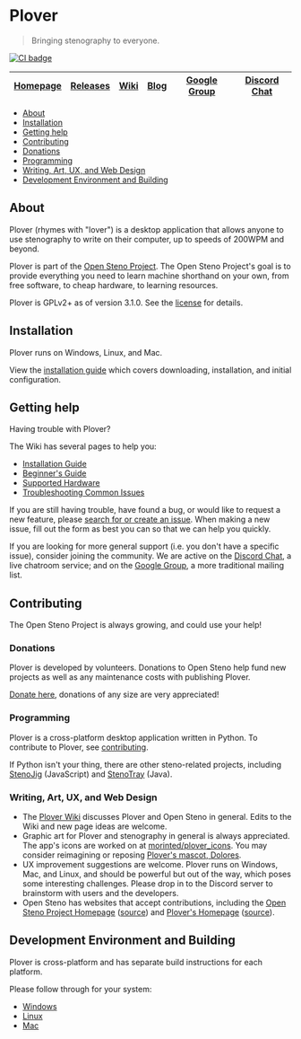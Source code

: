 # Plover

> Bringing stenography to everyone.

[![CI badge]][CI link]

| [Homepage][] | [Releases][] | [Wiki][] | [Blog][] | [Google Group][] | [Discord Chat][] |
|--------------|--------------|----------|----------|------------------|------------------|

-   [About](#about)
-   [Installation](#installation)
-   [Getting help](#getting-help)
-   [Contributing](#contributing)
-   [Donations](#donations)
-   [Programming](#programming)
-   [Writing, Art, UX, and Web Design](#writing-art-ux-and-web-design)
-   [Development Environment and Building](#development-environment-and-building)

## About

Plover (rhymes with "lover") is a desktop application that allows anyone
to use stenography to write on their computer, up to speeds of 200WPM
and beyond.

Plover is part of the [Open Steno Project][]. The Open Steno Project's
goal is to provide everything you need to learn machine shorthand on
your own, from free software, to cheap hardware, to learning resources.

Plover is GPLv2+ as of version 3.1.0. See the [license](LICENSE.TXT) for
details.

## Installation

Plover runs on Windows, Linux, and Mac.

View the [installation guide][] which covers downloading, installation,
and initial configuration.

## Getting help

Having trouble with Plover?

The Wiki has several pages to help you:

-   [Installation Guide][]
-   [Beginner's Guide][]
-   [Supported Hardware][]
-   [Troubleshooting Common Issues][]

If you are still having trouble, have found a bug, or would like to
request a new feature, please [search for or create an issue][issues].
When making a new issue, fill out the form as best you can so that we
can help you quickly.

If you are looking for more general support (i.e. you don't have a
specific issue), consider joining the community. We are active on the
[Discord Chat][], a live chatroom service; and on the [Google Group][],
a more traditional mailing list.

## Contributing

The Open Steno Project is always growing, and could use your help!

### Donations

Plover is developed by volunteers. Donations to Open Steno help fund new
projects as well as any maintenance costs with publishing Plover.

[Donate here][Donate], donations of any size are very appreciated!

### Programming

Plover is a cross-platform desktop application written in Python. To
contribute to Plover, see [contributing][].

If Python isn't your thing, there are other steno-related projects,
including [StenoJig][] (JavaScript) and [StenoTray][] (Java).

### Writing, Art, UX, and Web Design

-   The [Plover Wiki][Wiki] discusses Plover and Open Steno in
    general. Edits to the Wiki and new page ideas are welcome.
-   Graphic art for Plover and stenography in general is always
    appreciated. The app's icons are worked on at [morinted/plover\_icons][].
    You may consider reimagining or reposing [Plover's mascot, Dolores][Mascot].
-   UX improvement suggestions are welcome. Plover runs on Windows, Mac,
    and Linux, and should be powerful but out of the way, which poses
    some interesting challenges. Please drop in to the Discord server to
    brainstorm with users and the developers.
-   Open Steno has websites that accept contributions, including the
    [Open Steno Project Homepage][Open Steno Project] ([source][Open
    Steno Project Homepage Source]) and [Plover's Homepage][Homepage]
    ([source][Homepage Source]).

## Development Environment and Building

Plover is cross-platform and has separate build instructions for each
platform.

Please follow through for your system:

-   [Windows](windows/README.md)
-   [Linux](linux/README.md)
-   [Mac](osx/README.md)

  [Beginner's Guide]: https://github.com/openstenoproject/plover/wiki/Beginner's-Guide:-Get-Started-with-Plover
  [Blog]: http://plover.stenoknight.com
  [Contributing]: CONTRIBUTING.md
  [Discord Chat]: https://discord.gg/0lQde43a6dGmAMp2
  [Donate]: http://www.openstenoproject.org/donate
  [Google Group]: https://groups.google.com/forum/#!forum/ploversteno
  [Homepage Source]: https://github.com/openstenoproject/plover/tree/gh-pages
  [Homepage]: http://opensteno.org/plover
  [Issues]: https://github.com/openstenoproject/plover/issues?q=is:issue
  [Open Steno Project Homepage Source]: https://github.com/openstenoproject/openstenoproject.github.io
  [Open Steno Project]: http://opensteno.org
  [Mascot]: http://plover.stenoknight.com/2010/10/new-logo.html
  [Releases]: https://github.com/openstenoproject/plover/releases
  [StenoJig]: https://github.com/JoshuaGrams/steno-jig
  [StenoTray]: https://github.com/SmackleFunky/StenoTray
  [Supported Hardware]: https://github.com/openstenoproject/plover/wiki/Supported-Hardware
  [Troubleshooting Common Issues]: https://github.com/openstenoproject/plover/wiki/Troubleshooting:-Common-Issues
  [Wiki]: https://github.com/openstenoproject/plover/wiki
  [installation guide]: https://github.com/openstenoproject/plover/wiki/Installation-Guide
  [morinted/plover\_icons]: https://github.com/morinted/plover_icons

  [CI Badge]: https://github.com/openstenoproject/plover/actions/workflows/ci.yml/badge.svg?branch=master
  [CI Link]: https://github.com/openstenoproject/plover/actions/workflows/ci.yml?query=branch%3Amaster
